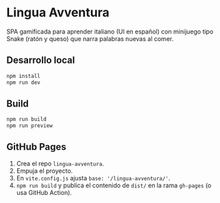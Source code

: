# Lingua Avventura

SPA gamificada para aprender italiano (UI en español) con minijuego tipo Snake (ratón y queso) que narra palabras nuevas al comer.

## Desarrollo local
```bash
npm install
npm run dev
```

## Build
```bash
npm run build
npm run preview
```

## GitHub Pages
1. Crea el repo `lingua-avventura`.
2. Empuja el proyecto.
3. En `vite.config.js` ajusta `base: '/lingua-avventura/'`.
4. `npm run build` y publica el contenido de `dist/` en la rama `gh-pages` (o usa GitHub Action).
